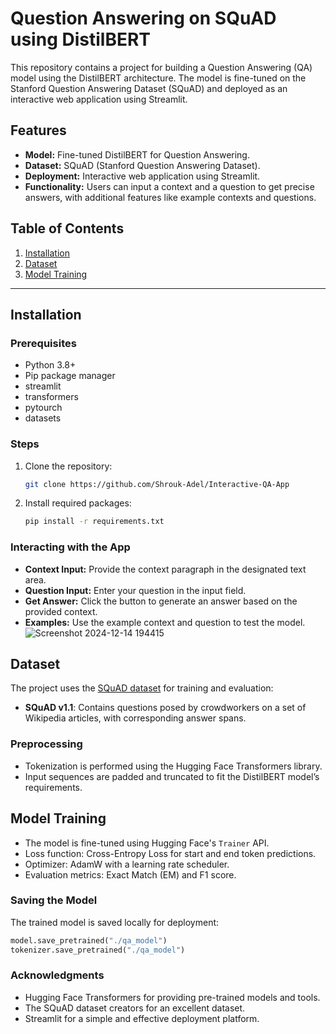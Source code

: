# Question Answering on SQuAD using DistilBERT

This repository contains a project for building a Question Answering (QA) model using the DistilBERT architecture. The model is fine-tuned on the Stanford Question Answering Dataset (SQuAD) and deployed as an interactive web application using Streamlit.

## Features
- **Model:** Fine-tuned DistilBERT for Question Answering.
- **Dataset:** SQuAD (Stanford Question Answering Dataset).
- **Deployment:** Interactive web application using Streamlit.
- **Functionality:** Users can input a context and a question to get precise answers, with additional features like example contexts and questions.

## Table of Contents
1. [Installation](#installation)
3. [Dataset](#dataset)
4. [Model Training](#model-training)
---

## Installation

### Prerequisites
- Python 3.8+
- Pip package manager
- streamlit
- transformers
- pytourch
- datasets

### Steps
1. Clone the repository:
   ```bash
   git clone https://github.com/Shrouk-Adel/Interactive-QA-App
   ```
2. Install required packages:
   ```bash
   pip install -r requirements.txt
   ```

 

### Interacting with the App
- **Context Input:** Provide the context paragraph in the designated text area.
- **Question Input:** Enter your question in the input field.
- **Get Answer:** Click the button to generate an answer based on the provided context.
- **Examples:** Use the example context and question to test the model.
![Screenshot 2024-12-14 194415](https://github.com/user-attachments/assets/b12ef051-b97b-4987-846a-3c6caa652e96)

  

## Dataset
The project uses the [SQuAD dataset](https://rajpurkar.github.io/SQuAD-explorer/) for training and evaluation:
- **SQuAD v1.1**: Contains questions posed by crowdworkers on a set of Wikipedia articles, with corresponding answer spans.

### Preprocessing
- Tokenization is performed using the Hugging Face Transformers library.
- Input sequences are padded and truncated to fit the DistilBERT model’s requirements.

## Model Training
- The model is fine-tuned using Hugging Face's `Trainer` API.
- Loss function: Cross-Entropy Loss for start and end token predictions.
- Optimizer: AdamW with a learning rate scheduler.
- Evaluation metrics: Exact Match (EM) and F1 score.

### Saving the Model
The trained model is saved locally for deployment:
```python
model.save_pretrained("./qa_model")
tokenizer.save_pretrained("./qa_model")
```

 

 

 
 

### Acknowledgments
- Hugging Face Transformers for providing pre-trained models and tools.
- The SQuAD dataset creators for an excellent dataset.
- Streamlit for a simple and effective deployment platform.

